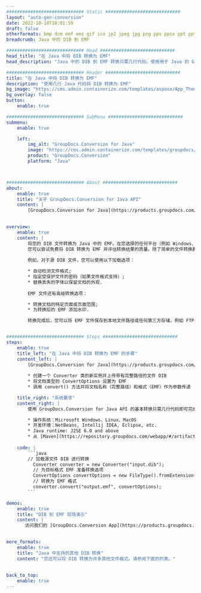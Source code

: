 ```yaml
---
############################# Static ############################
layout: "auto-gen-conversion"
date: 2022-10-18T18:01:59
draft: false
otherformats: bmp dcm emf emz gif ico jp2 jpeg jpg png pps ppsx ppt pptx psb psd svg svgz tga tif tiff webp wmf wmz
breadcrumb: Java 中的 DIB 到 EMF

############################# Head ############################
head_title: "在 Java 中将 DIB 转换为 EMF"
head_description: "Java 中的 DIB 到 EMF 转换只需几行代码。使用用于 Java 的 GroupDocs 文档转换 API 转换 160 多种文件格式"

############################# Header ############################
title: "在 Java 中将 DIB 转换为 EMF"
description: "使用几行 Java 代码将 DIB 转换为 EMF"
bg_image: "https://cms.admin.containerize.com/templates/aspose/App_Themes/V3/images/bg/header1.png"
bg_overlay: false
button:
    enable: true

############################# SubMenu ############################
submenu:
    enable: true

    left:
        img_alt: "GroupDocs.Conversion for Java"
        image: "https://cms.admin.containerize.com/templates/groupdocs/images/product-logos/90x90-noborder/groupdocs-conversion-java.png"
        product: "GroupDocs.Conversion"
        platform: "Java"



############################# About ############################
about:
    enable: true
    title: "关于 GroupDocs.Conversion for Java API"
    content: |
        [GroupDocs.Conversion for Java](https://products.groupdocs.com/conversion/java/) 是一种高级文件格式转换 API，用于在 Microsoft Office、OpenDocument、PDF、HTML、电子邮件、CAD 等流行图像和文档格式之间进行转换。只需几行代码即可完成更多工作。本机 API 会自动检测原始文档的格式，并提供许多选项来自定义转换后的文档。除了从文档中提取信息的功能外，它还默认支持将转换结果缓存到本地磁盘。但是，任何类型的缓存存储都可以通过实施适当的接口来支持 - Amazon S3、Dropbox、Google Drive、Windows Azure、Reddis 或任何其他接口。
    

overview:
    enable: true
    content: |
        将您的 DIB 文件转换为 Java 中的 EMF。在您选择的任何平台（例如 Windows、Linux、macOS）上，只需几行 Java 代码。
        您可以尝试免费将 DIB 转换为 EMF 并评估转换结果的质量。除了简单的文件转换脚本外，您还可以尝试更复杂的选项来加载 DIB 源文件并存储 EMF 输出。 
        
        例如，对于源 DIB 文件，您可以使用以下加载选项：

        * 自动检测文件格式;
        * 指定受保护文件的密码（如果文件格式支持）;
        * 替换丢失的字体以保留文档的外观.
        
        EMF 文件还有高级转换选项：

        * 转换文档的特定页面或页面范围;
        * 为转换后的 EMF 添加水印.

        转换完成后，您可以将 EMF 文件保存到本地文件路径或任何第三方存储，例如 FTP、Amazon S3、Google Drive、Dropbox 等。请注意 - 转换 DIB到 EMF，您不需要安装任何额外的软件，例如 MS Office、Open Office、Adobe Acrobat Reader 等。


############################# Steps ############################
steps:
    enable: true
    title_left: "在 Java 中将 DIB 转换为 EMF 的步骤"
    content_left: |
        [GroupDocs.Conversion for Java](https://products.groupdocs.com/conversion/java/) 允许开发人员使用几行代码轻松地将 DIB 文件转换为 EMF。
        
        * 创建一个 Converter 类的新实例并上传带有完整路径的文件 DIB
        * 将文档类型的 ConvertOptions 设置为 EMF
        * 调用 convert() 方法并将文档名称（完整路径）和格式（EMF）作为参数传递

    title_right: "系统要求"
    content_right: |
        使用 GroupDocs.Conversion for Java API 的基本转换只需几行代码即可完成。所有主要平台和操作系统都支持我们的 API。在执行以下代码之前，请确保您的系统上安装了以下先决条件。

        * 操作系统：Microsoft Windows、Linux、MacOS
        * 开发环境：NetBeans, Intellij IDEA, Eclipse, etc.
        * Java runtime: J2SE 6.0 and above
        * 从 [Maven](https://repository.groupdocs.com/webapp/#/artifacts/browse/tree/General/repo/com/groupdocs/groupdocs-conversion) 获取最新的 GroupDocs.Conversion for Java
         
    code: |
        ```java    
        // 加载源文件 DIB 进行转换
          Converter converter = new Converter("input.dib");
          // 为目标格式 EMF 准备转换选项
          ConvertOptions convertOptions = new FileType().fromExtension("emf").getConvertOptions();
          // 转换为 EMF 格式
          converter.convert("output.emf", convertOptions);
        ```

demos:
    enable: true
    title: "DIB 到 EMF 现场演示"
    content: |
       访问我们的 [GroupDocs.Conversion App](https://products.groupdocs.app/conversion/family) 网站并立即尝试 DIB 到 EMF 转换。免费演示具有以下好处
          

more_formats:
    enable: true
    title: "Java 中支持的其他 DIB 转换"
    content: "您还可以将 DIB 转换为许多其他文件格式。请参阅下面的列表。"
       
       
back_to_top:
    enable: true
---
```

